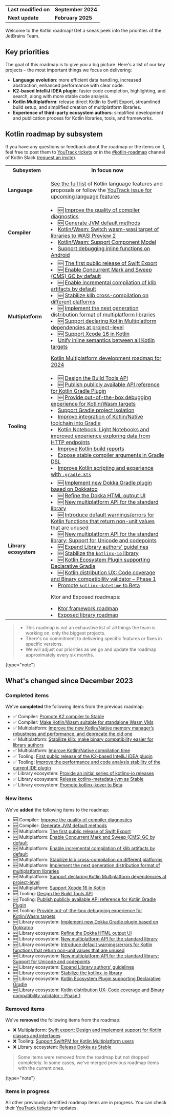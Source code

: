 [//]: # (title: Kotlin roadmap)

<table>
    <tr>
        <td><strong>Last modified on</strong></td>
        <td><strong>September 2024</strong></td>
    </tr>
    <tr>
        <td><strong>Next update</strong></td>
        <td><strong>February 2025</strong></td>
    </tr>
</table>

Welcome to the Kotlin roadmap! Get a sneak peek into the priorities of the JetBrains Team.

## Key priorities

The goal of this roadmap is to give you a big picture. Here's a list of our key projects – the most important things we focus on delivering:

* **Language evolution**: more efficient data handling, increased abstraction, enhanced performance with clear code.
* **K2-based IntelliJ IDEA plugin**: faster code completion, highlighting, and search, along with more stable code analysis.
* **Kotlin Multiplatform**: release direct Kotlin to Swift Export, streamlined build setup, and simplified creation of multiplatform libraries.
* **Experience of third-party ecosystem authors**: simplified development and publication process for Kotlin libraries, tools, and frameworks.

## Kotlin roadmap by subsystem

<!-- To view the biggest projects we're working on, see the [Roadmap details](#roadmap-details) table. -->


If you have any questions or feedback about the roadmap or the items on it, feel free to post them to [YouTrack tickets](https://youtrack.jetbrains.com/issues?q=project:%20KT,%20KTIJ%20tag:%20%7BRoadmap%20Item%7D%20%23Unresolved%20) or in the [#kotlin-roadmap](https://kotlinlang.slack.com/archives/C01AAJSG3V4) channel of Kotlin Slack ([request an invite](https://surveys.jetbrains.com/s3/kotlin-slack-sign-up)).

<!-- ### YouTrack board
Visit the [roadmap board in our issue tracker YouTrack](https://youtrack.jetbrains.com/agiles/153-1251/current) ![YouTrack](youtrack-logo.png){width=30}{type="joined"}
-->

<table>
    <tr>
        <th>Subsystem</th>
        <th>In focus now</th>
    </tr>
    <tr>
        <td><strong>Language</strong></td>
        <td>
            <p><a href="kotlin-language-features-and-proposals.md">See the full list</a> of Kotlin language features and proposals or follow the <a href="https://youtrack.jetbrains.com/issue/KT-54620">YouTrack issue for upcoming language features</a></p>
        </td>
    </tr>
    <tr>
        <td><strong>Compiler</strong></td>
        <td>
            <list>
                <li>🆕 <a href="https://youtrack.jetbrains.com/issue/KT-71275">Improve the quality of compiler diagnostics</a></li>
                <li>🆕 <a href="https://youtrack.jetbrains.com/issue/KT-71283">Generate JVM default methods</a></li>
                <li><a href="https://youtrack.jetbrains.com/issue/KT-64568" target="_blank">Kotlin/Wasm: Switch wasm-wasi target of libraries to WASI Preview 2</a></li>
                <li><a href="https://youtrack.jetbrains.com/issue/KT-64569" target="_blank">Kotlin/Wasm: Support Component Model</a></li>
                <li><a href="https://youtrack.jetbrains.com/issue/KT-60276" target="_blank">Support debugging inline functions on Android</a></li>
            </list>
        </td>
    </tr>
    <tr>
        <td><strong>Multiplatform</strong></td>
        <td>
            <list>
                <li>🆕 <a href="https://youtrack.jetbrains.com/issue/KT-64572">The first public release of Swift Export</a></li>
                <li>🆕 <a href="https://youtrack.jetbrains.com/issue/KT-71278">Enable Concurrent Mark and Sweep (CMS) GC by default</a></li>
                <li>🆕 <a href="https://youtrack.jetbrains.com/issue/KT-71279">Enable incremental compilation of klib artifacts by default</a></li>
                <li>🆕 <a href="https://youtrack.jetbrains.com/issue/KT-71290">Stabilize klib cross-compilation on different platforms</a></li> 
                <li>🆕 <a href="https://youtrack.jetbrains.com/issue/KT-71281">Implement the next generation distribution format of multiplatform libraries</a></li>
                <li>🆕 <a href="https://youtrack.jetbrains.com/issue/KT-71289">Support declaring Kotlin Multiplatform dependencies at project-level</a></li>
                <li>🆕 <a href="https://youtrack.jetbrains.com/issue/KT-71287">Support Xcode 16 in Kotlin</a></li> 
                <li><a href="https://youtrack.jetbrains.com/issue/KT-64570" target="_blank">Unify inline semantics between all Kotlin targets</a></li>
            </list>
            <tip><p><a href="https://blog.jetbrains.com/kotlin/2023/11/kotlin-multiplatform-development-roadmap-for-2024/" target="_blank">Kotlin Multiplatform development roadmap for 2024</a></p></tip>
         </td>
    </tr>
    <tr>
        <td><strong>Tooling</strong></td>
        <td>
            <list>
                <li>🆕 <a href="https://youtrack.jetbrains.com/issue/KT-71286">Design the Build Tools API</a></li>
                <li>🆕 <a href="https://youtrack.jetbrains.com/issue/KT-71288">Publish publicly available API reference for Kotlin Gradle Plugin</a></li> 
                <li>🆕 <a href="https://youtrack.jetbrains.com/issue/KT-71276">Provide out-of-the-box debugging experience for Kotlin/Wasm targets</a></li>
                <li><a href="https://youtrack.jetbrains.com/issue/KT-64575" target="_blank">Support Gradle project isolation</a></li>
                <li><a href="https://youtrack.jetbrains.com/issue/KT-64577" target="_blank">Improve integration of Kotlin/Native toolchain into Gradle</a></li>
                <li><a href="https://youtrack.jetbrains.com/issue/KTNB-506" target="_blank">Kotlin Notebook: Light Notebooks and improved experience exploring data from HTTP endpoints</a></li>
                <li><a href="https://youtrack.jetbrains.com/issue/KT-60279">Improve Kotlin build reports</a></li>
                <li><a href="https://youtrack.jetbrains.com/issue/KT-55515">Expose stable compiler arguments in Gradle DSL</a></li>
                <li><a href="https://youtrack.jetbrains.com/issue/KT-49511" target="_blank">Improve Kotlin scripting and experience with <code>.gradle.kts</code></a></li>
            </list>
         </td>
    </tr>
    <tr>
        <td><strong>Library ecosystem</strong></td>
        <td>
            <list>
                <li>🆕 <a href="https://youtrack.jetbrains.com/issue/KT-71293">Implement new Dokka Gradle plugin based on Dokkatoo</a></li>
                <li>🆕 <a href="https://youtrack.jetbrains.com/issue/KT-71295">Refine the Dokka HTML output UI</a></li>
                <li>🆕 <a href="https://youtrack.jetbrains.com/issue/KT-62423">New multiplatform API for the standard library</a></li>
                <li>🆕 <a href="https://youtrack.jetbrains.com/issue/KT-12719">Introduce default warnings/errors for Kotlin functions that return non-unit values that are unused</a></li>
                <li>🆕 <a href="https://youtrack.jetbrains.com/issue/KT-71298">New multiplatform API for the standard library: Support for Unicode and codepoints</a></li>
                <li>🆕 <a href="https://youtrack.jetbrains.com/issue/KT-71299">Expand Library authors’ guidelines</a></li>
                <li>🆕 <a href="https://youtrack.jetbrains.com/issue/KT-71300">Stabilize the <code>kotlinx-io</code> library</a></li>
                <li>🆕 <a href="https://youtrack.jetbrains.com/issue/KT-71292">Kotlin Ecosystem Plugin supporting Declarative Gradle</a></li>
                <li>🆕 <a href="https://youtrack.jetbrains.com/issue/KT-71297">Kotlin distribution UX: Code coverage and Binary compatibility validator – Phase 1</a></li>
                <li><a href="https://youtrack.jetbrains.com/issue/KT-64578" target="_blank">Promote <code>kotlinx-datetime</code> to Beta</a></li>
            </list>
            <tip><p>Ktor and Exposed roadmaps:</p>
            <list>
                <li><a href="https://blog.jetbrains.com/kotlin/2024/03/the-ktor-roadmap-for-2024/" target="_blank">Ktor framework roadmap</a></li>
                <li><a href="https://blog.jetbrains.com/kotlin/2023/08/exposed-moving-forward/" target="_blank">Exposed library roadmap</a></li>
            </list>
            </tip>
         </td>
    </tr>
</table>

> * This roadmap is not an exhaustive list of all things the team is working on, only the biggest projects.
> * There's no commitment to delivering specific features or fixes in specific versions.
> * We will adjust our priorities as we go and update the roadmap approximately every six months.
> 
{type="note"}

## What's changed since December 2023

### Completed items

We've **completed** the following items from the previous roadmap:

* ✅ Compiler: [Promote K2 compiler to Stable](https://youtrack.jetbrains.com/issue/KT-60255)
* ✅ Compiler: [Make Kotlin/Wasm suitable for standalone Wasm VMs](https://youtrack.jetbrains.com/issue/KT-60278)
* ✅ Multiplatform: [Improve the new Kotlin/Native memory manager’s robustness and performance, and deprecate the old one](https://youtrack.jetbrains.com/issue/KT-55512)
* ✅ Multiplatform: [Stabilize klib: make binary compatibility easier for library authors](https://youtrack.jetbrains.com/issue/KT-52600)
* ✅ Multiplatform: [Improve Kotlin/Native compilation time](https://youtrack.jetbrains.com/issue/KT-42294) 
* ✅ Tooling: [First public release of the K2-based IntelliJ IDEA plugin](https://youtrack.jetbrains.com/issue/KTIJ-23988)
* ✅ Tooling: [Improve the performance and code analysis stability of the current IDE plugin](https://youtrack.jetbrains.com/issue/KTIJ-23989)
* ✅ Library ecosystem: [Provide an initial series of kotlinx-io releases](https://youtrack.jetbrains.com/issue/KT-60280)
* ✅ Library ecosystem: [Release kotlinx-metadata-jvm as Stable](https://youtrack.jetbrains.com/issue/KT-48011)
* ✅ Library ecosystem: [Promote kotlinx-kover to Beta](https://youtrack.jetbrains.com/issue/KT-49527)

### New items

We've **added** the following items to the roadmap:

* 🆕 Compiler: [Improve the quality of compiler diagnostics](https://youtrack.jetbrains.com/issue/KT-71275)
* 🆕 Compiler: [Generate JVM default methods](https://youtrack.jetbrains.com/issue/KT-71283)
* 🆕 Multiplatform: [The first public release of Swift Export](https://youtrack.jetbrains.com/issue/KT-64572)
* 🆕 Multiplatform: [Enable Concurrent Mark and Sweep (CMS) GC by default](https://youtrack.jetbrains.com/issue/KT-71278)
* 🆕 Multiplatform: [Enable incremental compilation of klib artifacts by default](https://youtrack.jetbrains.com/issue/KT-71279)
* 🆕 Multiplatform: [Stabilize klib cross-compilation on different platforms](https://youtrack.jetbrains.com/issue/KT-71290)
* 🆕 Multiplatform: [Implement the next generation distribution format of multiplatform libraries](https://youtrack.jetbrains.com/issue/KT-71281)
* 🆕 Multiplatform: [Support declaring Kotlin Multiplatform dependencies at project-level](https://youtrack.jetbrains.com/issue/KT-71289)
* 🆕 Multiplatform: [Support Xcode 16 in Kotlin](https://youtrack.jetbrains.com/issue/KT-71287)
* 🆕 Tooling: [Design the Build Tools API](https://youtrack.jetbrains.com/issue/KT-71286)
* 🆕 Tooling: [Publish publicly available API reference for Kotlin Gradle Plugin](https://youtrack.jetbrains.com/issue/KT-71288)
* 🆕 Tooling: [Provide out-of-the-box debugging experience for Kotlin/Wasm targets](https://youtrack.jetbrains.com/issue/KT-71276)
* 🆕 Library ecosystem: [Implement new Dokka Gradle plugin based on Dokkatoo](https://youtrack.jetbrains.com/issue/KT-71293)
* 🆕 Library ecosystem: [Refine the Dokka HTML output UI](https://youtrack.jetbrains.com/issue/KT-71295)
* 🆕 Library ecosystem: [New multiplatform API for the standard library](https://youtrack.jetbrains.com/issue/KT-62423)
* 🆕 Library ecosystem: [Introduce default warnings/errors for Kotlin functions that return non-unit values that are unused](https://youtrack.jetbrains.com/issue/KT-12719)
* 🆕 Library ecosystem: [New multiplatform API for the standard library: Support for Unicode and codepoints](https://youtrack.jetbrains.com/issue/KT-71298)
* 🆕 Library ecosystem: [Expand Library authors’ guidelines](https://youtrack.jetbrains.com/issue/KT-71299)
* 🆕 Library ecosystem: [Stabilize the kotlinx-io library](https://youtrack.jetbrains.com/issue/KT-71300)
* 🆕 Library ecosystem: [Kotlin Ecosystem Plugin supporting Declarative Gradle](https://youtrack.jetbrains.com/issue/KT-71292)
* 🆕 Library ecosystem: [Kotlin distribution UX: Code coverage and Binary compatibility validator – Phase 1](https://youtrack.jetbrains.com/issue/KT-71297)

### Removed items

We've **removed** the following items from the roadmap:

* ❌ Multiplatform: [Swift export: Design and implement support for Kotlin classes and interfaces](https://youtrack.jetbrains.com/issue/KT-64572)
* ❌ Tooling: [Support SwiftPM for Kotlin Multiplatform users](https://youtrack.jetbrains.com/issue/KT-64571)
* ❌ Library ecosystem: [Release Dokka as Stable](https://youtrack.jetbrains.com/issue/KT-48998)

> Some items were removed from the roadmap but not dropped completely. In some cases, we've merged previous roadmap items
> with the current ones.
>
{type="note"}

### Items in progress

All other previously identified roadmap items are in progress. You can check their [YouTrack tickets](https://youtrack.jetbrains.com/issues?q=project:%20KT,%20KTIJ%20tag:%20%7BRoadmap%20Item%7D%20%23Unresolved%20)
for updates.